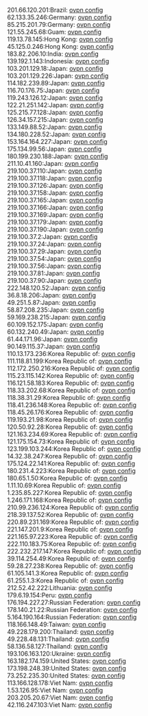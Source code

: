 201.66.120.201:Brazil: [ovpn config](vpn/201_66_120_201.ovpn)  
62.133.35.246:Germany: [ovpn config](vpn/62_133_35_246.ovpn)  
85.215.201.79:Germany: [ovpn config](vpn/85_215_201_79.ovpn)  
121.55.245.68:Guam: [ovpn config](vpn/121_55_245_68.ovpn)  
119.13.78.145:Hong Kong: [ovpn config](vpn/119_13_78_145.ovpn)  
45.125.0.246:Hong Kong: [ovpn config](vpn/45_125_0_246.ovpn)  
183.82.206.10:India: [ovpn config](vpn/183_82_206_10.ovpn)  
139.192.1.143:Indonesia: [ovpn config](vpn/139_192_1_143.ovpn)  
103.201.129.18:Japan: [ovpn config](vpn/103_201_129_18.ovpn)  
103.201.129.226:Japan: [ovpn config](vpn/103_201_129_226.ovpn)  
114.182.239.89:Japan: [ovpn config](vpn/114_182_239_89.ovpn)  
116.70.176.75:Japan: [ovpn config](vpn/116_70_176_75.ovpn)  
119.243.126.12:Japan: [ovpn config](vpn/119_243_126_12.ovpn)  
122.21.251.142:Japan: [ovpn config](vpn/122_21_251_142.ovpn)  
125.215.77.128:Japan: [ovpn config](vpn/125_215_77_128.ovpn)  
126.34.157.215:Japan: [ovpn config](vpn/126_34_157_215.ovpn)  
133.149.88.52:Japan: [ovpn config](vpn/133_149_88_52.ovpn)  
134.180.228.52:Japan: [ovpn config](vpn/134_180_228_52.ovpn)  
153.164.164.227:Japan: [ovpn config](vpn/153_164_164_227.ovpn)  
175.134.99.56:Japan: [ovpn config](vpn/175_134_99_56.ovpn)  
180.199.230.188:Japan: [ovpn config](vpn/180_199_230_188.ovpn)  
211.10.41.160:Japan: [ovpn config](vpn/211_10_41_160.ovpn)  
219.100.37.110:Japan: [ovpn config](vpn/219_100_37_110.ovpn)  
219.100.37.118:Japan: [ovpn config](vpn/219_100_37_118.ovpn)  
219.100.37.126:Japan: [ovpn config](vpn/219_100_37_126.ovpn)  
219.100.37.158:Japan: [ovpn config](vpn/219_100_37_158.ovpn)  
219.100.37.165:Japan: [ovpn config](vpn/219_100_37_165.ovpn)  
219.100.37.166:Japan: [ovpn config](vpn/219_100_37_166.ovpn)  
219.100.37.169:Japan: [ovpn config](vpn/219_100_37_169.ovpn)  
219.100.37.179:Japan: [ovpn config](vpn/219_100_37_179.ovpn)  
219.100.37.190:Japan: [ovpn config](vpn/219_100_37_190.ovpn)  
219.100.37.2:Japan: [ovpn config](vpn/219_100_37_2.ovpn)  
219.100.37.24:Japan: [ovpn config](vpn/219_100_37_24.ovpn)  
219.100.37.29:Japan: [ovpn config](vpn/219_100_37_29.ovpn)  
219.100.37.54:Japan: [ovpn config](vpn/219_100_37_54.ovpn)  
219.100.37.56:Japan: [ovpn config](vpn/219_100_37_56.ovpn)  
219.100.37.81:Japan: [ovpn config](vpn/219_100_37_81.ovpn)  
219.100.37.90:Japan: [ovpn config](vpn/219_100_37_90.ovpn)  
222.148.120.52:Japan: [ovpn config](vpn/222_148_120_52.ovpn)  
36.8.18.206:Japan: [ovpn config](vpn/36_8_18_206.ovpn)  
49.251.5.87:Japan: [ovpn config](vpn/49_251_5_87.ovpn)  
58.87.208.235:Japan: [ovpn config](vpn/58_87_208_235.ovpn)  
59.169.238.215:Japan: [ovpn config](vpn/59_169_238_215.ovpn)  
60.109.152.175:Japan: [ovpn config](vpn/60_109_152_175.ovpn)  
60.132.240.49:Japan: [ovpn config](vpn/60_132_240_49.ovpn)  
61.44.171.96:Japan: [ovpn config](vpn/61_44_171_96.ovpn)  
90.149.115.37:Japan: [ovpn config](vpn/90_149_115_37.ovpn)  
110.13.173.236:Korea Republic of: [ovpn config](vpn/110_13_173_236.ovpn)  
111.118.81.199:Korea Republic of: [ovpn config](vpn/111_118_81_199.ovpn)  
112.172.250.216:Korea Republic of: [ovpn config](vpn/112_172_250_216.ovpn)  
115.23.115.142:Korea Republic of: [ovpn config](vpn/115_23_115_142.ovpn)  
116.121.58.183:Korea Republic of: [ovpn config](vpn/116_121_58_183.ovpn)  
118.33.202.68:Korea Republic of: [ovpn config](vpn/118_33_202_68.ovpn)  
118.38.31.29:Korea Republic of: [ovpn config](vpn/118_38_31_29.ovpn)  
118.41.236.148:Korea Republic of: [ovpn config](vpn/118_41_236_148.ovpn)  
118.45.26.176:Korea Republic of: [ovpn config](vpn/118_45_26_176.ovpn)  
119.193.21.98:Korea Republic of: [ovpn config](vpn/119_193_21_98.ovpn)  
120.50.92.28:Korea Republic of: [ovpn config](vpn/120_50_92_28.ovpn)  
121.163.234.69:Korea Republic of: [ovpn config](vpn/121_163_234_69.ovpn)  
121.175.154.73:Korea Republic of: [ovpn config](vpn/121_175_154_73.ovpn)  
123.199.103.244:Korea Republic of: [ovpn config](vpn/123_199_103_244.ovpn)  
14.32.38.247:Korea Republic of: [ovpn config](vpn/14_32_38_247.ovpn)  
175.124.22.141:Korea Republic of: [ovpn config](vpn/175_124_22_141.ovpn)  
180.231.4.223:Korea Republic of: [ovpn config](vpn/180_231_4_223.ovpn)  
180.65.1.50:Korea Republic of: [ovpn config](vpn/180_65_1_50.ovpn)  
1.11.10.69:Korea Republic of: [ovpn config](vpn/1_11_10_69.ovpn)  
1.235.85.227:Korea Republic of: [ovpn config](vpn/1_235_85_227.ovpn)  
1.246.171.168:Korea Republic of: [ovpn config](vpn/1_246_171_168.ovpn)  
210.99.236.124:Korea Republic of: [ovpn config](vpn/210_99_236_124.ovpn)  
218.39.137.52:Korea Republic of: [ovpn config](vpn/218_39_137_52.ovpn)  
220.89.231.169:Korea Republic of: [ovpn config](vpn/220_89_231_169.ovpn)  
221.147.201.9:Korea Republic of: [ovpn config](vpn/221_147_201_9.ovpn)  
221.165.97.223:Korea Republic of: [ovpn config](vpn/221_165_97_223.ovpn)  
222.110.183.75:Korea Republic of: [ovpn config](vpn/222_110_183_75.ovpn)  
222.232.217.147:Korea Republic of: [ovpn config](vpn/222_232_217_147.ovpn)  
39.114.254.49:Korea Republic of: [ovpn config](vpn/39_114_254_49.ovpn)  
59.28.27.238:Korea Republic of: [ovpn config](vpn/59_28_27_238.ovpn)  
61.105.141.3:Korea Republic of: [ovpn config](vpn/61_105_141_3.ovpn)  
61.255.1.3:Korea Republic of: [ovpn config](vpn/61_255_1_3.ovpn)  
212.52.42.222:Lithuania: [ovpn config](vpn/212_52_42_222.ovpn)  
179.6.19.154:Peru: [ovpn config](vpn/179_6_19_154.ovpn)  
176.194.227.27:Russian Federation: [ovpn config](vpn/176_194_227_27.ovpn)  
178.140.21.22:Russian Federation: [ovpn config](vpn/178_140_21_22.ovpn)  
5.164.190.164:Russian Federation: [ovpn config](vpn/5_164_190_164.ovpn)  
118.166.148.49:Taiwan: [ovpn config](vpn/118_166_148_49.ovpn)  
49.228.179.200:Thailand: [ovpn config](vpn/49_228_179_200.ovpn)  
49.228.48.131:Thailand: [ovpn config](vpn/49_228_48_131.ovpn)  
58.136.58.127:Thailand: [ovpn config](vpn/58_136_58_127.ovpn)  
193.106.163.120:Ukraine: [ovpn config](vpn/193_106_163_120.ovpn)  
163.182.174.159:United States: [ovpn config](vpn/163_182_174_159.ovpn)  
173.198.248.39:United States: [ovpn config](vpn/173_198_248_39.ovpn)  
73.252.235.30:United States: [ovpn config](vpn/73_252_235_30.ovpn)  
113.166.128.178:Viet Nam: [ovpn config](vpn/113_166_128_178.ovpn)  
1.53.126.95:Viet Nam: [ovpn config](vpn/1_53_126_95.ovpn)  
203.205.20.67:Viet Nam: [ovpn config](vpn/203_205_20_67.ovpn)  
42.116.247.103:Viet Nam: [ovpn config](vpn/42_116_247_103.ovpn)  
